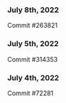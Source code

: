 ### July 8th, 2022

Commit #263821

### July 5th, 2022

Commit #314353


### July 4th, 2022

Commit #72281
